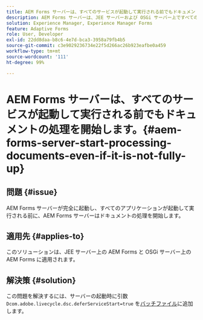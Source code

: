 ```yaml
---
title: AEM Forms サーバーは、すべてのサービスが起動して実行される前でもドキュメントの処理を開始します。
description: AEM Forms サーバーは、JEE サーバーおよび OSGi サーバー上ですべてのサービスが起動して実行される前でも、ドキュメントの処理を開始します。
solution: Experience Manager, Experience Manager Forms
feature: Adaptive Forms
role: User, Developer
exl-id: 22dd8daa-b8c6-4e7d-bca3-3958a79fb4b5
source-git-commit: c3e9029236734e22f5d266ac26b923eafbe0a459
workflow-type: tm+mt
source-wordcount: '111'
ht-degree: 99%

---
```


# AEM Forms サーバーは、すべてのサービスが起動して実行される前でもドキュメントの処理を開始します。{#aem-forms-server-start-processing-documents-even-if-it-is-not-fully-up}

## 問題 {#issue}

<!--When user restarts AEM Forms server, the current calling processes or services still continue such as rendering PDF documents and more. It causes the restart of the AEM Forms server to not startup correctly.-->

AEM Forms サーバーが完全に起動し、すべてのアプリケーションが起動して実行される前に、AEM Forms サーバーはドキュメントの処理を開始します。


## 適用先 {#applies-to}

このソリューションは、JEE サーバー上の AEM Forms と OSGi サーバー上の AEM Forms に適用されます。

## 解決策 {#solution}

この問題を解決するには、サーバーの起動時に引数 `Dcom.adobe.livecycle.dsc.deferServiceStart=true` を[バッチファイル](https://experienceleague.adobe.com/docs/experience-manager-65-lts/deploying/deploying/command-line-start-and-stop.html#windows-platform-start-bat-script-example)に追加します。
